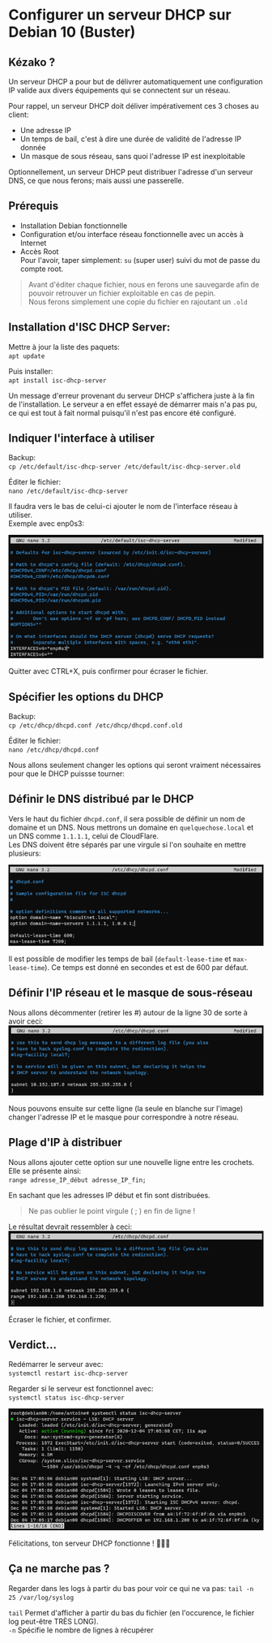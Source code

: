 # Configurer un serveur DHCP sur Debian 10 (Buster)

## Kézako ?

Un serveur DHCP a pour but de délivrer automatiquement une configuration IP valide aux divers équipements qui se connectent sur un réseau.

Pour rappel, un serveur DHCP doit déliver impérativement ces 3 choses au client: 
- Une adresse IP
- Un temps de bail, c'est à dire une durée de validité de l'adresse IP donnée
- Un masque de sous réseau, sans quoi l'adresse IP est inexploitable   

Optionnellement, un serveur DHCP peut distribuer l'adresse d'un serveur DNS, ce que nous ferons; mais aussi une passerelle.


## Prérequis

- Installation Debian fonctionnelle
- Configuration et/ou interface réseau fonctionnelle avec un accès à Internet
- Accès Root  
Pour l'avoir, taper simplement: `su` (super user) suivi du mot de passe du compte root.

> Avant d'éditer chaque fichier, nous en ferons une sauvegarde afin de pouvoir retrouver un fichier exploitable en cas de pepin.  
> Nous ferons simplement une copie du fichier en rajoutant un ``.old``




## Installation d'ISC DHCP Server:
Mettre à jour la liste des paquets:  
``apt update``  

Puis installer:  
``apt install isc-dhcp-server``

Un message d'erreur provenant du serveur DHCP s'affichera juste à la fin de l'installation. 
Le serveur a en effet essayé de démarrer mais n'a pas pu, ce qui est tout à fait normal puisqu'il n'est pas encore été configuré.


## Indiquer l'interface à utiliser

Backup:  
``cp /etc/default/isc-dhcp-server /etc/default/isc-dhcp-server.old``

Éditer le fichier:  
``nano /etc/default/isc-dhcp-server``

Il faudra vers le bas de celui-ci ajouter le nom de l'interface réseau à utiliser.  
Exemple avec enp0s3:

![interface](interface.png)

Quitter avec CTRL+X, puis confirmer pour écraser le fichier.

## Spécifier les options du DHCP
Backup:  
``cp /etc/dhcp/dhcpd.conf /etc/dhcp/dhcpd.conf.old``

Éditer le fichier:  
``nano /etc/dhcp/dhcpd.conf``

Nous allons seulement changer les options qui seront vraiment nécessaires pour que le DHCP puissse tourner:

## Définir le DNS distribué par le DHCP
Vers le haut du fichier ``dhcpd.conf``, il sera possible de définir un nom de domaine et un DNS.
Nous mettrons un domaine en ``quelquechose.local`` et un DNS comme ``1.1.1.1``, celui de CloudFlare.   
Les DNS doivent être séparés par une virgule si l'on souhaite en mettre plusieurs:

![DNS](DNS.png)

Il est possible de modifier les temps de bail (``default-lease-time`` et ``max-lease-time``). Ce temps est donné en secondes et est de 600 par défaut.

## Définir l'IP réseau et le masque de sous-réseau
Nous allons décommenter (retirer les #) autour de la ligne 30 de sorte à avoir ceci:
![uncomment](uncomment.png)

Nous pouvons ensuite sur cette ligne (la seule en blanche sur l'image) changer l'adresse IP et le masque pour correspondre à notre réseau.

## Plage d'IP à distribuer
Nous allons ajouter cette option sur une nouvelle ligne entre les crochets. Elle se présente ainsi:  
``range adresse_IP_début adresse_IP_fin;``  

En sachant que les adresses IP début et fin sont distribuées.

> Ne pas oublier le point virgule ( ; ) en fin de ligne !

Le résultat devrait ressembler à ceci:
![result](result.png)

Écraser le fichier, et confirmer.

## Verdict...

Redémarrer le serveur avec:  
``systemctl restart isc-dhcp-server``

Regarder si le serveur est fonctionnel avec:  
``systemctl status isc-dhcp-server``

![bingo](bingo.png)

Félicitations, ton serveur DHCP fonctionne ! 🎉🎉🎉


## Ça ne marche pas ?

Regarder dans les logs à partir du bas pour voir ce qui ne va pas:
``tail -n 25 /var/log/syslog``

``tail`` Permet d'afficher à partir du bas du fichier (en l'occurence, le fichier log peut-être TRÈS LONG).  
``-n`` Spécifie le nombre de lignes à récupérer